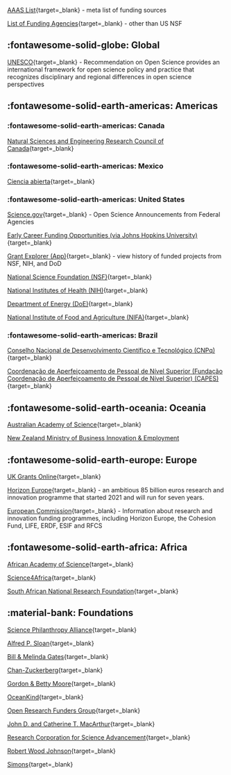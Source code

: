 
[AAAS List](https://www.science.org/content/page/where-search-funding){target=_blank} - meta list of funding sources

[List of Funding Agencies](https://www.nsf.gov/od/oise/counterpart-funding-orgs.jsp){target=_blank} - other than US NSF

## :fontawesome-solid-globe: Global

[UNESCO](https://www.unesco.org/en/open-science){target=_blank} - Recommendation on Open Science provides an international framework for open science policy and practice that recognizes disciplinary and regional differences in open science perspectives

## :fontawesome-solid-earth-americas: Americas

### :fontawesome-solid-earth-americas: Canada

[Natural Sciences and Engineering Research Council of Canada](https://www.nserc-crsng.gc.ca/index_eng.asp){target=_blank}

### :fontawesome-solid-earth-americas: Mexico

[Ciencia abierta](https://doi.org/10.30878/ces.v30n1a11){target=_blank} 

### :fontawesome-solid-earth-americas: United States 

[Science.gov](https://open.science.gov/){target=_blank} - Open Science Announcements from Federal Agencies

[Early Career Funding Opportunities (via Johns Hopkins University)](https://research.jhu.edu/rdt/funding-opportunities/early-career/){target=_blank}

[Grant Explorer (App)](https://www.grantexplorer.org/){target=_blank} - view history of funded projects from NSF, NIH, and DoD

[National Science Foundation (NSF)](https://nsf.gov){target=_blank}

[National Institutes of Health (NIH)](https://www.nih.gov/grants-funding){target=_blank}

[Department of Energy (DoE)](https://www.energy.gov/science/office-science){target=_blank}

[National Institute of Food and Agriculture (NIFA)](https://www.nifa.usda.gov/grants/funding-opportunities){target=_blank}

### :fontawesome-solid-earth-americas: Brazil

[Conselho Nacional de Desenvolvimento Científico e Tecnológico (CNPq)](https://www.gov.br/cnpq/pt-br){target=_blank}

[Coordenação de Aperfeiçoamento de Pessoal de Nível Superior (Fundação Coordenação de Aperfeiçoamento de Pessoal de Nível Superior) (CAPES)](https://www.iie.org/programs/capes/){target=_blank}

## :fontawesome-solid-earth-oceania: Oceania

[Australian Academy of Science](https://www.science.org.au/curious/policy-features/open-science-and-scientific-excellence){target=_blank}

[New Zealand Ministry of Business Innovation & Employment](https://www.mbie.govt.nz/science-and-technology/science-and-innovation/funding-information-and-opportunities/)

## :fontawesome-solid-earth-europe: Europe

[UK Grants Online](https://www.grantsonline.org.uk/){target=_blank}

[Horizon Europe](https://ec.europa.eu/info/research-and-innovation/funding/funding-opportunities/funding-programmes-and-open-calls/horizon-europe_en){target=_blank} - an ambitious 85 billion euros research and innovation programme that started 2021 and will run for seven years.

[European Commission](https://ec.europa.eu/info/research-and-innovation/funding/funding-opportunities_en){target=_blank} - Information about research and innovation funding programmes, including Horizon Europe, the Cohesion Fund, LIFE, ERDF, ESIF and RFCS

## :fontawesome-solid-earth-africa: Africa

[African Academy of Science](https://www.aasciences.africa/funding){target=_blank}

[Science4Africa](https://science4africa.org/resources){target=_blank}

[South African National Research Foundation](https://www.nrf.ac.za/funding/){target=_blank}

## :material-bank: Foundations

[Science Philanthropy Alliance](https://sciencephilanthropyalliance.org/){target=_blank}

[Alfred P. Sloan](https://sloan.org/){target=_blank}

[Bill & Melinda Gates](https://www.gatesfoundation.org/about/policies-and-resources/open-access-policy){target=_blank}

[Chan-Zuckerberg](https://chanzuckerberg.com/science/programs-resources/open-science/){target=_blank}

[Gordon & Betty Moore](https://www.moore.org/programs/science){target=_blank}

[OceanKind](https://oceankind.org/){target=_blank}

[Open Research Funders Group](https://www.orfg.org/){target=_blank}

[John D. and Catherine T. MacArthur](https://www.macfound.org/){target=_blank}

[Research Corporation for Science Advancement](https://rescorp.org/){target=_blank}

[Robert Wood Johnson](https://www.rwjf.org/en/how-we-work/grants-explorer/funding-opportunities.html){target=_blank}

[Simons](https://www.simonsfoundation.org/funding-opportunities/){target=_blank}
